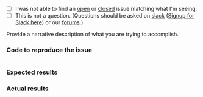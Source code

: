 - [ ] I was not able to find an [open](https://github.com/zendframework/zend-expressive-authentication-basic/issues?q=is%3Aopen) or [closed](https://github.com/zendframework/zend-expressive-authentication-basic/issues?q=is%3Aclosed) issue matching what I'm seeing.
 - [ ] This is not a question. (Questions should be asked on [slack](https://zendframework.slack.com/) ([Signup for Slack here](https://zendframework-slack.herokuapp.com/)) or our [forums](https://discourse.zendframework.com/).)

Provide a narrative description of what you are trying to accomplish.

### Code to reproduce the issue

<!-- Please provide the minimum code necessary to recreate the issue -->

```php
```

### Expected results

<!-- What do you think should have happened? -->

### Actual results

<!-- What did you actually observe? -->
